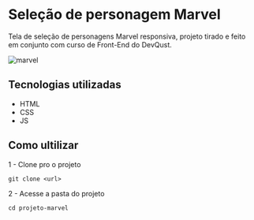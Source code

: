 # Seleção de personagem Marvel
Tela de seleção de personagens Marvel responsiva, projeto tirado e feito em conjunto com curso de Front-End do DevQust. 

![marvel](https://user-images.githubusercontent.com/117459142/207408688-f30f7c66-c6f0-49a9-8a93-dab51422f9d8.gif)

## Tecnologias utilizadas
- HTML
- CSS
- JS

## Como ultilizar

1 - Clone pro o projeto
```
git clone <url>
```

2 - Acesse a pasta do projeto
```
cd projeto-marvel
```
